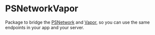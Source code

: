 # PSNetworkVapor

Package to bridge the [PSNetwork](https://github.com/tiagopoleze/PSNetwork) and [Vapor](https://github.com/vapor/vapor), so you can use the same endpoints in your app and your server.
